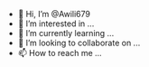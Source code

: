 - 👋 Hi, I’m @Awili679
- 👀 I’m interested in ...
- 🌱 I’m currently learning ...
- 💞️ I’m looking to collaborate on ...
- 📫 How to reach me ...

<!---
Awili679/Awili679 is a ✨ special ✨ repository because its `README.md` (this file) appears on your GitHub profile.
You can click the Preview link to take a look at your changeS.
--->
